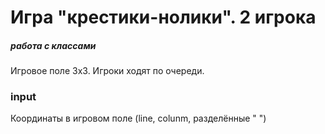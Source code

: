 # Игра "крестики-нолики". 2 игрока
##### работа с классами
Игровое поле 3х3. Игроки ходят по очереди.
### input
Координаты в игровом поле (line, colunm, разделённые " ")
